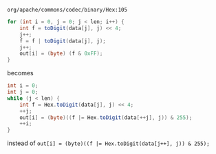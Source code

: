 
`org/apache/commons/codec/binary/Hex:105`

```java
for (int i = 0, j = 0; j < len; i++) {
    int f = toDigit(data[j], j) << 4;
    j++;
    f = f | toDigit(data[j], j);
    j++;
    out[i] = (byte) (f & 0xFF);
}
```

becomes

```java
int i = 0;
int j = 0;
while (j < len) {
    int f = Hex.toDigit(data[j], j) << 4;
    ++j;
    out[i] = (byte)((f |= Hex.toDigit(data[++j], j)) & 255);
    ++i;
}
```

instead of `out[i] = (byte)((f |= Hex.toDigit(data[j++], j)) & 255);`
